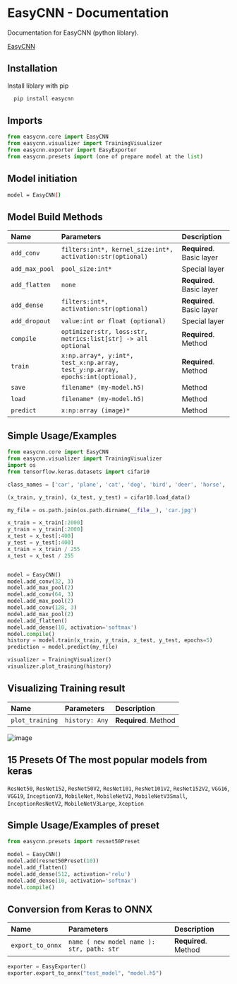 
# EasyCNN - Documentation

Documentation for EasyCNN (python liblary).

[EasyCNN](https://github.com/Gabrli/easyCNN)




## Installation

Install liblary with pip

```bash
  pip install easycnn
```
    
## Imports

```python
from easycnn.core import EasyCNN
from easycnn.visualizer import TrainingVisualizer
from easycnn.exporter import EasyExporter
from easycnn.presets import (one of prepare model at the list)
```
## Model initiation

```bash
model = EasyCNN()
```
## Model Build Methods


| Name | Parameters     | Description                |
| :-------- | :------- | :------------------------- |
| `add_conv` | `filters:int*, kernel_size:int*, activation:str(optional)` | **Required**. Basic layer|
| `add_max_pool` | `pool_size:int*` |Special layer|
| `add_flatten` | `none` |**Required**. Basic layer|
| `add_dense` | `filters:int*, activation:str(optional)` |**Required**. Basic layer|
| `add_dropout` | `value:int or float (optional)` |Special layer|
| `compile` | `optimizer:str, loss:str, metrics:list[str] -> all optional` |**Required**. Method|
| `train` | `x:np.array*, y:int*, test_x:np.array, test_y:np.array, epochs:int(optional),` |**Required**. Method|
| `save` | `filename* (my-model.h5)` |Method|
| `load` | `filename* (my-model.h5)` |Method|
| `predict` | `x:np:array (image)*` |Method|


## Simple Usage/Examples

```python
from easycnn.core import EasyCNN
from easycnn.visualizer import TrainingVisualizer
import os
from tensorflow.keras.datasets import cifar10

class_names = ['car', 'plane', 'cat', 'dog', 'bird', 'deer', 'horse', 'frog', 'ship', 'truck']

(x_train, y_train), (x_test, y_test) = cifar10.load_data()

my_file = os.path.join(os.path.dirname(__file__), 'car.jpg')

x_train = x_train[:2000]
y_train = y_train[:2000]
x_test = x_test[:400]
y_test = y_test[:400]
x_train = x_train / 255
x_test = x_test / 255


model = EasyCNN()
model.add_conv(32, 3)
model.add_max_pool(2)
model.add_conv(64, 3)
model.add_max_pool(2)
model.add_conv(128, 3)
model.add_max_pool(2)
model.add_flatten()
model.add_dense(10, activation='softmax')
model.compile()
history = model.train(x_train, y_train, x_test, y_test, epochs=5)
prediction = model.predict(my_file)

visualizer = TrainingVisualizer()
visualizer.plot_training(history)

```

## Visualizing Training result


| Name | Parameters     | Description                       |
| :-------- | :------- | :-------------------------------- |
| `plot_training`      | `history: Any` | **Required**. Method |

![image](https://github.com/user-attachments/assets/6cf34bbf-ded7-44b0-99bb-8446371b27d6)




## 15 Presets Of The most popular models from keras 
`ResNet50`, `ResNet152`, `ResNet50V2`, `ResNet101`, `ResNet101V2`, `ResNet152V2`, `VGG16`, `VGG19`, `InceptionV3`, `MobileNet`, `MobileNetV2`, `MobileNetV3Small`, `InceptionResNetV2`, `MobileNetV3Large`, `Xception`

## Simple Usage/Examples of preset

```python
from easycnn.presets import resnet50Preset
```
```python
model = EasyCNN()
model.add(resnet50Preset(10))
model.add_flatten()
model.add_dense(512, activation='relu')
model.add_dense(10, activation='softmax')
model.compile()
```

## Conversion from Keras to ONNX

| Name | Parameters     | Description                       |
| :-------- | :------- | :-------------------------------- |
| `export_to_onnx`      | `name ( new model name ): str, path: str` | **Required**. Method |

```python
exporter = EasyExporter()
exporter.export_to_onnx("test_model", "model.h5")
```




